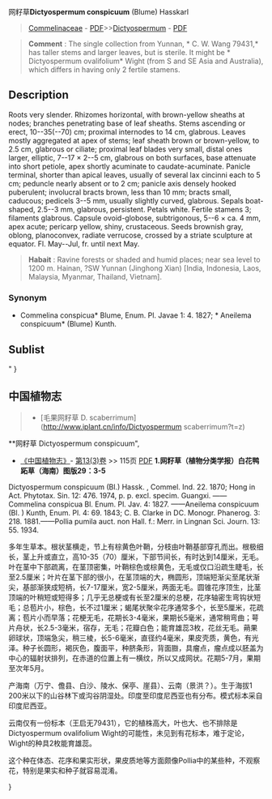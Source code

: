 网籽草**Dictyospermum conspicuum** (Blume) Hasskarl

> [Commelinaceae](http://www.iplant.cn/info/Commelinaceae?t=foc) - [PDF](http://www.iplant.cn/foc/pdf/Commelinaceae.pdf)>>[Dictyospermum](http://www.iplant.cn/info/Dictyospermum?t=foc) - [PDF](http://www.iplant.cn/foc/pdf/Dictyospermum.pdf)


> **Comment** : 
> The single collection from Yunnan, * C. W. Wang 79431,* has taller stems and larger leaves, but is sterile. It might be * Dictyospermum ovalifolium* Wight (from S and SE Asia and Australia), which differs in having only 2 fertile stamens.

## Description

Roots very slender. Rhizomes horizontal, with brown-yellow sheaths at nodes; branches penetrating base of leaf sheaths. Stems ascending or erect, 10--35(--70) cm; proximal internodes to 14 cm, glabrous. Leaves mostly aggregated at apex of stems; leaf sheath brown or brown-yellow, to 2.5 cm, glabrous or ciliate; proximal leaf blades very small, distal ones larger, elliptic, 7--17 × 2--5 cm, glabrous on both surfaces, base attenuate into short petiole, apex shortly acuminate to caudate-acuminate. Panicle terminal, shorter than apical leaves, usually of several lax cincinni each to 5 cm; peduncle nearly absent or to 2 cm; panicle axis densely hooked puberulent; involucral bracts brown, less than 10 mm; bracts small, caducous; pedicels 3--5 mm, usually slightly curved, glabrous. Sepals boat-shaped, 2.5--3 mm, glabrous, persistent. Petals white. Fertile stamens 3; filaments glabrous. Capsule ovoid-globose, subtrigonous, 5--6 × ca. 4 mm, apex acute; pericarp yellow, shiny, crustaceous. Seeds brownish gray, oblong, planoconvex, radiate verrucose, crossed by a striate sculpture at equator. Fl. May--Jul, fr. until next May.


> **Habait** : 
> Ravine forests or shaded and humid places; near sea level to 1200 m. Hainan, ?SW Yunnan (Jinghong Xian) [India, Indonesia, Laos, Malaysia, Myanmar, Thailand, Vietnam].

### Synonym
* Commelina conspicua* Blume, Enum. Pl. Javae 1: 4. 1827; * Aneilema conspicuum* (Blume) Kunth.


## Sublist
"
}
## 中国植物志

> * [毛果网籽草  D.  scaberrimum](http://www.iplant.cn/info/Dictyospermum scaberrimum?t=z)


**网籽草 Dictyospermum conspicuum",


* [《中国植物志》](http://www.iplant.cn/frps)- [第13(3)卷](http://www.iplant.cn/frps/vol/13(3)) >> 115页 [PDF](http://www.iplant.cn/frps/pdf/13(3)/115.pdf)
**1.网籽草（植物分类学报）白花鸭跖草（海南）图版29：3-5**

Dictyospermum conspicuum (Bl.) Hassk. , Commel. Ind. 22. 1870; Hong in Act. Phytotax. Sin. 12: 476. 1974, p. p. excl. specim. Guangxi. ——Commelina conspicua Bl. Enum. Pl. Jav. 4: 1827. ——Aneilema conspicuum (Bl. ) Kunth, Enum. Pl. 4: 69. 1843; C. B. Clarke in DC. Monogr. Phanerog. 3: 218. 1881.——Pollia pumila auct. non Hall. f.: Merr. in Lingnan Sci. Journ. 13: 55. 1934.

多年生草本。根状茎横走，节上有棕黄色叶鞘，分枝由叶鞘基部穿孔而出。根极细长，茎上升或直立，高10-35（70）厘米，下部节间长，有时达到14厘米，无毛。叶在茎中下部疏离，在茎顶密集，叶鞘棕色或棕黄色，无毛或仅口沿疏生睫毛，长至2.5厘米；叶片在茎下部的很小，在茎顶端的大，椭圆形，顶端短渐尖至尾状渐尖，基部渐狭成短柄，长7-17厘米，宽2-5厘米，两面无毛。圆锥花序顶生，比茎顶端的叶稍短或短得多；几乎无总梗或有长至2厘米的总梗，花序轴密生弯钩状短毛；总苞片小，棕色，长不过1厘米；蝎尾状聚伞花序通常多个，长至5厘米，花疏离；苞片小而早落；花梗无毛，花期长3-4毫米，果期长5毫米，通常稍弯曲；萼片舟状，长2.5-3毫米，宿存，无毛；花瓣白色；能育雄蕊3枚，花丝无毛。蒴果卵球状，顶端急尖，稍三棱，长5-6毫米，直径约4毫米，果皮壳质，黄色，有光泽。种子长圆形，褐灰色，腹面平，种脐条形，背面臌，具瘤点，瘤点成以胚盖为中心的辐射状排列，在赤道的位置上有一横纹，所以又成网状。花期5-7月，果期至次年5月。

产海南（万宁、儋县、白沙、陵水、保亭、崖县）、云南（景洪？）。生于海拔1 200米以下的山谷林下或沟谷阴湿处。印度至印度尼西亚也有分布。模式标本采自印度尼西亚。

云南仅有一份标本（王启无79431），它的植株高大，叶也大、也不排除是Dictyospermum ovalifolium Wight的可能性，未见到有花标本，难于定论，Wight的种具2枚能育雄蕊。

这个种在体态、花序和果实形状，果皮质地等方面颇像Pollia中的某些种，不观察花，特别是果实和种子就容易混淆。



}